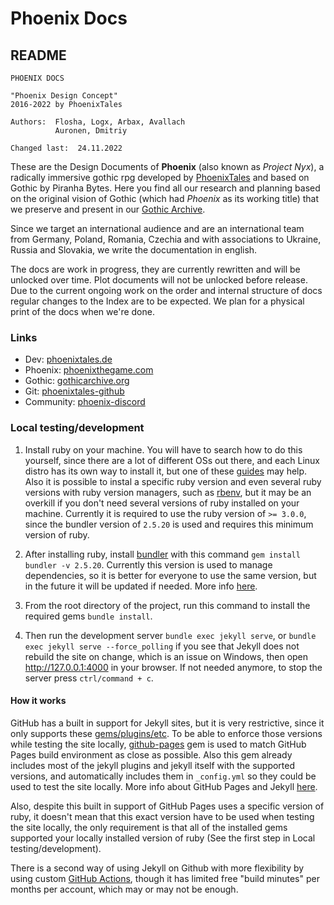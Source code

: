 # Phoenix Docs

## README

```  
PHOENIX DOCS

"Phoenix Design Concept"
2016-2022 by PhoenixTales

Authors:  Flosha, Logx, Arbax, Avallach
          Auronen, Dmitriy

Changed last:  24.11.2022
```  

These are the Design Documents of **Phoenix** (also known as *Project Nyx*), a radically immersive gothic rpg developed by [PhoenixTales](https://phoenixtales.de) and based on Gothic by Piranha Bytes. Here you find all our research and planning based on the original vision of Gothic (which had *Phoenix* as its working title) that we preserve and present in our [Gothic Archive](https://gothicarchive.org).  

Since we target an international audience and are an international team from Germany, Poland, Romania, Czechia and with associations to Ukraine, Russia and Slovakia, we write the documentation in english.  

The docs are work in progress, they are currently rewritten and will be unlocked over time. Plot documents will not be unlocked before release. Due to the current ongoing work on the order and internal structure of docs regular changes to the Index are to be expected. We plan for a physical print of the docs when we're done.  


### Links

* Dev: [phoenixtales.de](https://phoenixtales.de)
* Phoenix: [phoenixthegame.com](https://phoenixthegame.com)
* Gothic: [gothicarchive.org](https://gothicarchive.org)
* Git: [phoenixtales-github](https://github.com/PhoenixTales)
* Community: [phoenix-discord](https://discord.gg/CK4VAR7fpH)

### Local testing/development

1. Install ruby on your machine. You will have to search how to do this yourself, since there are a lot of different OSs out there, and each Linux distro has its own way to install it, but one of these [guides](https://jekyllrb.com/docs/installation/#guides) may help. Also it is possible to instal a specific ruby version and even several ruby versions with ruby version managers, such as [rbenv](https://github.com/rbenv/rbenv), but it may be an overkill if you don't need several versions of ruby installed on your machine. Currently it is required to use the ruby version of `>= 3.0.0`, since the bundler version of `2.5.20` is used and requires this minimum version of ruby.

2. After installing ruby, install [bundler](https://rubygems.org/gems/bundler/versions/2.5.20) with this command `gem install bundler -v 2.5.20`. Currently this version is used to manage dependencies, so it is better for everyone to use the same version, but in the future it will be updated if needed. More info [here](https://bundler.io/).

3. From the root directory of the project, run this command to install the required gems `bundle install`.

4. Then run the development server `bundle exec jekyll serve`, or `bundle exec jekyll serve --force_polling` if you see that Jekyll does not rebuild the site on change, which is an issue on Windows, then open http://127.0.0.1:4000 in your browser. If not needed anymore, to stop the server press `ctrl/command + c`.

#### How it works

GitHub has a built in support for Jekyll sites, but it is very restrictive, since it only supports these [gems/plugins/etc](https://pages.github.com/versions/). To be able to enforce those versions while testing the site locally, [github-pages](https://github.com/github/pages-gem) gem is used to match GitHub Pages build environment as close as possible. Also this gem already includes most of the jekyll plugins and jekyll itself with the supported versions, and automatically includes them in `_config.yml` so they could be used to test the site locally. More info about GitHub Pages and Jekyll [here](https://docs.github.com/en/pages/setting-up-a-github-pages-site-with-jekyll/about-github-pages-and-jekyll).

Also, despite this built in support of GitHub Pages uses a specific version of ruby, it doesn't mean that this exact version have to be used when testing the site locally, the only requirement is that all of the installed gems supported your locally installed version of ruby (See the first step in Local testing/development).

There is a second way of using Jekyll on Github with more flexibility by using custom [GitHub Actions](https://jekyllrb.com/docs/continuous-integration/github-actions/), though it has limited free "build minutes" per months per account, which may or may not be enough.